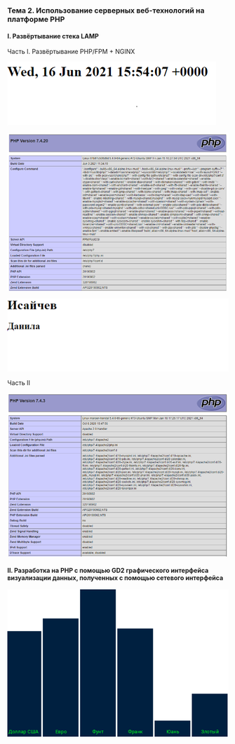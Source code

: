 ### Тема 2. Использование серверных веб-технологий на платформе PHP

#### I. Развёртывание стека LAMP

Часть I. Развёртывание PHP/FPM + NGINX

![](images/task-1-1.png)

![](images/task-1-2.png)

![](images/task-1-3.png)

Часть II

![](images/task-1-4.png)

#### II. Разработка на PHP с помощью GD2 графического интерфейса визуализации данных, полученных с помощью сетевого интерфейса

![](images/task-2.png)